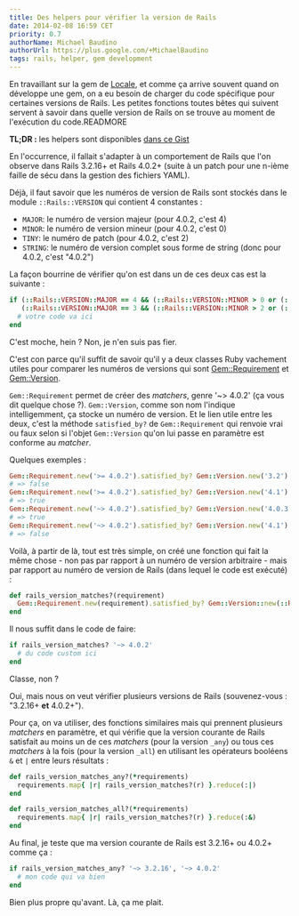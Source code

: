 ```yaml
---
title: Des helpers pour vérifier la version de Rails
date: 2014-02-08 16:59 CET
priority: 0.7
authorName: Michael Baudino
authorUrl: https://plus.google.com/+MichaelBaudino
tags: rails, helper, gem development
---
```


En travaillant sur la gem de [Locale](http://www.localeapp.com), et comme ça arrive souvent quand on développe une gem, on a eu besoin de charger du code spécifique pour certaines versions de Rails. Les petites fonctions toutes bêtes qui suivent servent à savoir dans quelle version de Rails on se trouve au moment de l'exécution du code.READMORE

**TL;DR :** les helpers sont disponibles [dans ce Gist](https://gist.github.com/michaelbaudino/8884362)

En l'occurrence, il fallait s'adapter à un comportement de Rails que l'on observe dans Rails 3.2.16+ et Rails 4.0.2+ (suite à un patch pour une n-ième faille de sécu dans la gestion des fichiers YAML).

Déjà, il faut savoir que les numéros de version de Rails sont stockés dans le module `::Rails::VERSION` qui contient 4 constantes :
* `MAJOR`: le numéro de version majeur (pour 4.0.2, c'est 4)
* `MINOR`: le numéro de version mineur (pour 4.0.2, c'est 0)
* `TINY`: le numéro de patch (pour 4.0.2, c'est 2)
* `STRING`: le numéro de version complet sous forme de string (donc pour 4.0.2, c'est "4.0.2")

La façon bourrine de vérifier qu'on est dans un de ces deux cas est la suivante :
```ruby
if (::Rails::VERSION::MAJOR == 4 && (::Rails::VERSION::MINOR > 0 or (::Rails::VERSION::MINOR == 0 && ::Rails::VERSION::TINY >= 2))) ||
   (::Rails::VERSION::MAJOR == 3 && (::Rails::VERSION::MINOR > 2 or (::Rails::VERSION::MINOR == 2 && ::Rails::VERSION::TINY >= 16)))
  # votre code va ici
end
```

C'est moche, hein ? Non, je n'en suis pas fier.

C'est con parce qu'il suffit de savoir qu'il y a deux classes Ruby vachement utiles pour comparer les numéros de versions qui sont [Gem::Requirement](http://www.ruby-doc.org/stdlib-2.1.0/libdoc/rubygems/rdoc/Gem/Requirement.html) et [Gem::Version](http://www.ruby-doc.org/stdlib-2.1.0/libdoc/rubygems/rdoc/Gem/Version.html).

`Gem::Requirement` permet de créer des _matchers_, genre '~> 4.0.2' (ça vous dit quelque chose ?).
`Gem::Version`, comme son nom l'indique intelligemment, ça stocke un numéro de version.
Et le lien utile entre les deux, c'est la méthode `satisfied_by?` de `Gem::Requirement` qui renvoie vrai ou faux selon si l'objet `Gem::Version` qu'on lui passe en paramètre est conforme au _matcher_.

Quelques exemples :
```ruby
Gem::Requirement.new('>= 4.0.2').satisfied_by? Gem::Version.new('3.2')
# => false
Gem::Requirement.new('>= 4.0.2').satisfied_by? Gem::Version.new('4.1')
# => true
Gem::Requirement.new('~> 4.0.2').satisfied_by? Gem::Version.new('4.0.3')
# => true
Gem::Requirement.new('~> 4.0.2').satisfied_by? Gem::Version.new('4.1')
# => false
```

Voilà, à partir de là, tout est très simple, on créé une fonction qui fait la même chose - non pas par rapport à un numéro de version arbitraire - mais par rapport au numéro de version de Rails (dans lequel le code est exécuté) :
```ruby
def rails_version_matches?(requirement)
  Gem::Requirement.new(requirement).satisfied_by? Gem::Version::new(::Rails::VERSION::STRING)
end
```

Il nous suffit dans le code de faire:
```ruby
if rails_version_matches? '~> 4.0.2'
  # du code custom ici
end
```

Classe, non ?

Oui, mais nous on veut vérifier plusieurs versions de Rails (souvenez-vous : "3.2.16+ **et** 4.0.2+").

Pour ça, on va utiliser, des fonctions similaires mais qui prennent plusieurs _matchers_ en paramètre, et qui vérifie que la version courante de Rails satisfait au moins un de ces _matchers_ (pour la version `_any`) ou tous ces _matchers_ à la fois (pour la version `_all`) en utilisant les opérateurs booléens `&` et `|` entre leurs résultats :
```ruby
def rails_version_matches_any?(*requirements)
  requirements.map{ |r| rails_version_matches?(r) }.reduce(:|)
end

def rails_version_matches_all?(*requirements)
  requirements.map{ |r| rails_version_matches?(r) }.reduce(:&)
end
```

Au final, je teste que ma version courante de Rails est 3.2.16+ ou 4.0.2+ comme ça :
```ruby
if rails_version_matches_any? '~> 3.2.16', '~> 4.0.2'
  # mon code qui va bien
end
```

Bien plus propre qu'avant. Là, ça me plait.